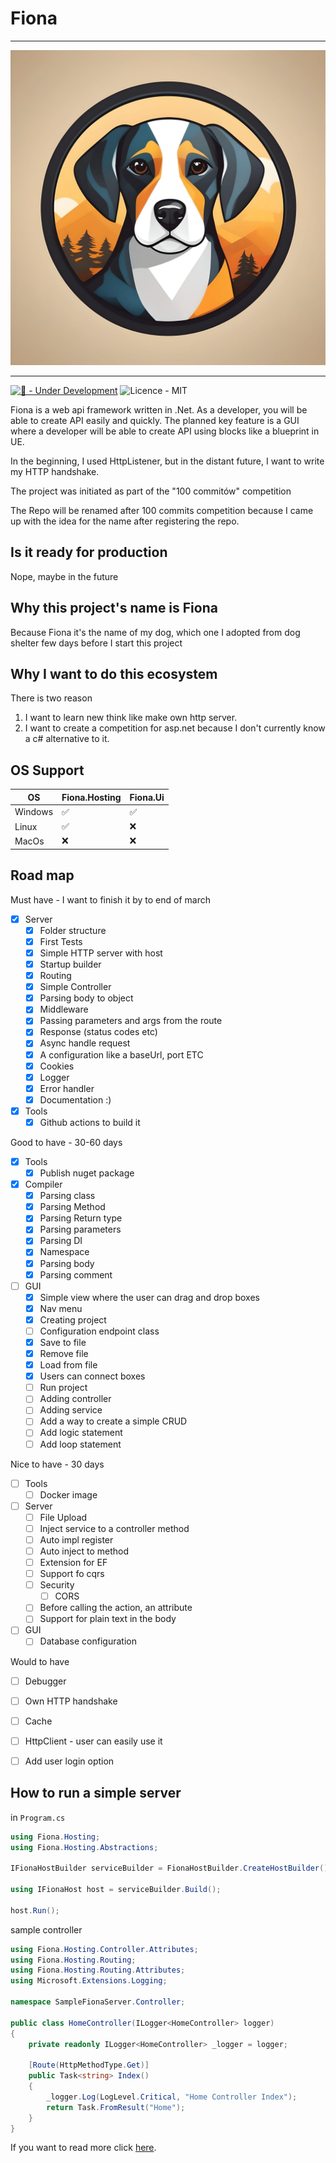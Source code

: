 # Fiona

---
![logo](assets/logo.jpg)

---
[![🚧 - Under Development](https://img.shields.io/badge/🚧-Under_Development-orange)](https://)
![Licence - MIT](https://img.shields.io/badge/Licence-MIT-2ea44f)


Fiona is a web api framework written in .Net. As a developer, you will be able to create API easily and quickly.
The planned key feature is a GUI where a developer will be able to create API using blocks like a blueprint in UE.

In the beginning, I used HttpListener, but in the distant future, I want to write my HTTP handshake.

The project was initiated as part of the "100 commitów" competition

The Repo will be renamed after 100 commits competition because I came up with the idea for the name after registering the repo.

## Is it ready for production

Nope, maybe in the future

## Why this project's name is Fiona
Because Fiona it's the name of my dog, which one I adopted from dog shelter few days before I start this project

## Why I want to do this ecosystem
There is two reason
1. I want to learn new think like make own http server.
2. I want to create a competition for asp.net because I don't currently know a c# alternative to it.

## OS Support

| OS     | Fiona.Hosting     | Fiona.Ui           |
|--------|-------------------|--------------------|
| Windows| :white_check_mark:| :white_check_mark: |
| Linux  | :white_check_mark:| :x:                |
| MacOs  | :x:               | :x:                |

## Road map

Must have - I want to finish it by to end of march
- [X] Server
	- [X] Folder structure 
    - [X] First Tests
	- [X] Simple HTTP server with host
	- [X] Startup builder
	- [X] Routing
	- [X] Simple Controller
	- [X] Parsing body to object
	- [X] Middleware
	- [X] Passing parameters and args from the route
	- [X] Response (status codes etc)
	- [X] Async handle request
	- [X] A configuration like a baseUrl, port ETC
	- [X] Cookies
	- [X] Logger
	- [X] Error handler
	- [X] Documentation :)
- [X] Tools
    - [X] Github actions to build it

Good to have - 30-60 days
- [X] Tools
	- [X] Publish nuget package
- [X] Compiler
	- [X] Parsing class
 	- [X] Parsing Method
	- [X] Parsing Return type
    - [X] Parsing parameters
	- [X] Parsing DI
    - [X] Namespace
    - [X] Parsing body
    - [X] Parsing comment
- [ ] GUI
	- [X] Simple view where the user can drag and drop boxes
	- [X] Nav menu
	- [X] Creating project
    - [ ] Configuration endpoint class
    - [X] Save to file
    - [X] Remove file
    - [X] Load from file
    - [X] Users can connect boxes
    - [ ] Run project
    - [ ] Adding controller 
    - [ ] Adding service
    - [ ] Add a way to create a simple CRUD
    - [ ] Add logic statement
    - [ ] Add loop statement

Nice to have - 30 days
- [ ] Tools
	- [ ] Docker image
- [ ] Server
    - [ ] File Upload
	- [ ] Inject service to a controller method
	- [ ] Auto impl register
	- [ ] Auto inject to method
	- [ ] Extension for EF
    - [ ] Support fo cqrs
	- [ ] Security
		- [ ] CORS
	- [ ] Before calling the action, an attribute
	- [ ] Support for plain text in the body
- [ ] GUI
	- [ ] Database configuration

Would to have
- [ ] Debugger
- [ ] Own HTTP handshake
- [ ] Cache
- [ ] HttpClient - user can easily use it
- [ ] Add user login option


## How to run a simple server

in `Program.cs`

```c#
using Fiona.Hosting;
using Fiona.Hosting.Abstractions;

IFionaHostBuilder serviceBuilder = FionaHostBuilder.CreateHostBuilder();

using IFionaHost host = serviceBuilder.Build();

host.Run();
```

sample controller

```c#
using Fiona.Hosting.Controller.Attributes;
using Fiona.Hosting.Routing;
using Fiona.Hosting.Routing.Attributes;
using Microsoft.Extensions.Logging;

namespace SampleFionaServer.Controller;

public class HomeController(ILogger<HomeController> logger)
{
    private readonly ILogger<HomeController> _logger = logger;
    
    [Route(HttpMethodType.Get)]
    public Task<string> Index()
    {
        _logger.Log(LogLevel.Critical, "Home Controller Index");
        return Task.FromResult("Home");
    }
}
```

If you want to read more click [here](./docs/Readme.md).


